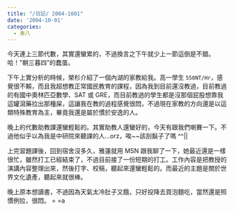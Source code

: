 ```yaml
---
title: "/日記/ 2004-1001"
date: '2004-10-01'
categories:
  - 男八
---
```


今天連上三節代數，其實還蠻累的，不過換言之下午就少上一節這倒是不錯。哈！"朝三暮四"的蠢蛋。

下午上實分析的時候，榮杉介紹了一個內湖的家教給我。高一學生 `550NT/Hr`，感覺很不賴，而且我超想教正常國民教育的課程，因為我到目前還沒教過，目前教過的有國中奧林匹亞數學、SAT 或 GRE，而目前教過的學生都是沒那個屁股想靠我這罐瀉藥拉出那種屎，這讓我在教的過程感覺很悶，不過現在家教的方向還是以這類特殊教育為主，畢竟我還是屬於慣於安逸的人。

晚上的代數助教課還蠻輕鬆的。其實助教人還蠻好的，今天有跟我們喇賽一下。不過他似乎以為我是中研院來聽課的人...orz，唉~~該刮鬍子了嗎  ^^||

上完習題課後，回到宿舍沒多久，雅蓮就用 MSN 跟我聊了一下，她最近還是一樣很忙，雖然打工已經結束了，不過目前接了一份短期的打工。工作內容是把教授的演講內容整理出來，然後打字、校稿，聽起來還蠻輕鬆的。而最近的主題是關於世界文化遺產，聽起來就很棒。

晚上原本想讀書，不過因為天氣太冷肚子又餓，只好投降去買泡麵吃，當然還是照慣例拉，很悶。  = =a